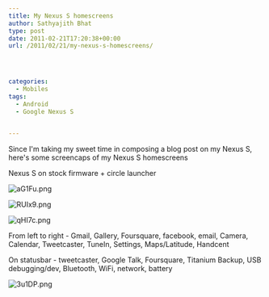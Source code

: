 ```yaml
---
title: My Nexus S homescreens
author: Sathyajith Bhat
type: post
date: 2011-02-21T17:20:38+00:00
url: /2011/02/21/my-nexus-s-homescreens/




categories:
  - Mobiles
tags:
  - Android
  - Google Nexus S


---
```

Since I'm taking my sweet time in composing a blog post on my Nexus S, here's some screencaps of my Nexus S homescreens

Nexus S on stock firmware + circle launcher

<!--more-->

![aG1Fu.png][1] 

![RUIx9.png][2] 

![qHI7c.png][3] 

From left to right - Gmail, Gallery, Foursquare, facebook, email, Camera, Calendar, Tweetcaster, TuneIn, Settings, Maps/Latitude, Handcent

On statusbar - tweetcaster, Google Talk, Foursquare, Titanium Backup, USB debugging/dev, Bluetooth, WiFi, network, battery

![3u1DP.png][4]

 [1]: https://i.imgur.com/aG1Fu.png
 [2]: https://i.imgur.com/RUIx9.png
 [3]: https://i.imgur.com/qHI7c.png
 [4]: https://i.imgur.com/3u1DP.png
